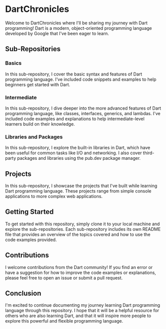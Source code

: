 # DartChronicles
Welcome to DartChronicles where I'll be sharing my journey with Dart programming! Dart is a modern, object-oriented programming language developed by Google that I've been eager to learn.
## Sub-Repositories
### Basics

In this sub-repository, I cover the basic syntax and features of Dart programming language. I've included code snippets and examples to help beginners get started with Dart.
### Intermediate

In this sub-repository, I dive deeper into the more advanced features of Dart programming language, like classes, interfaces, generics, and lambdas. I've included code examples and explanations to help intermediate-level learners build on their knowledge.
### Libraries and Packages

In this sub-repository, I explore the built-in libraries in Dart, which have been useful for common tasks like I/O and networking. I also cover third-party packages and libraries using the pub.dev package manager.
## Projects

In this sub-repository, I showcase the projects that I've built while learning Dart programming language. These projects range from simple console applications to more complex web applications.
## Getting Started

To get started with this repository, simply clone it to your local machine and explore the sub-repositories. Each sub-repository includes its own README file that provides an overview of the topics covered and how to use the code examples provided.
## Contributions

I welcome contributions from the Dart community! If you find an error or have a suggestion for how to improve the code examples or explanations, please feel free to open an issue or submit a pull request.
## Conclusion

I'm excited to continue documenting my journey learning Dart programming language through this repository. I hope that it will be a helpful resource for others who are also learning Dart, and that it will inspire more people to explore this powerful and flexible programming language.